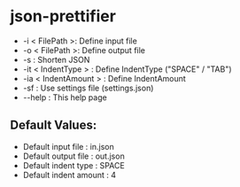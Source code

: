 # json-prettifier
- -i < FilePath >: Define input file
- -o < FilePath >: Define output file
- -s : Shorten JSON
- -it < IndentType >  : Define IndentType ("SPACE" / "TAB")
- -ia < IndentAmount > : Define IndentAmount
- -sf : Use settings file (settings.json)
- --help       : This help page

## Default Values:
- Default input file    : in.json
- Default output file   : out.json
- Default indent type   : SPACE
- Default indent amount : 4